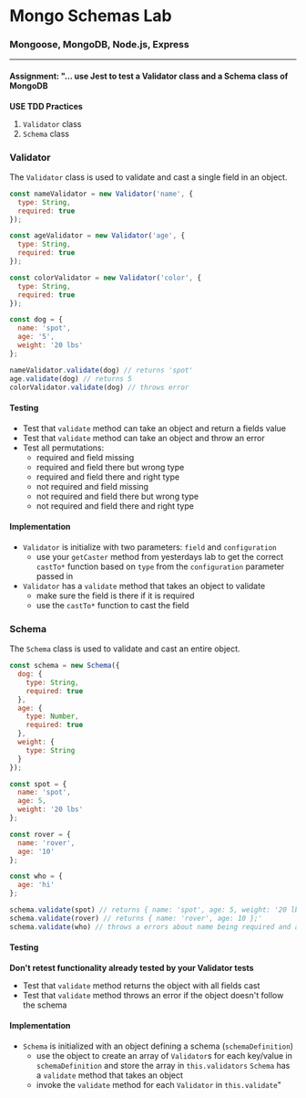 # Mongo Schemas Lab

### Mongoose, MongoDB, Node.js, Express 

___

#### Assignment: "... use Jest to test a Validator class and a Schema class of MongoDB

**USE TDD Practices**

1. `Validator` class
2. `Schema` class

### Validator

The `Validator` class is used to validate and cast a single field in an object.

```js
const nameValidator = new Validator('name', {
  type: String,
  required: true
});

const ageValidator = new Validator('age', {
  type: String,
  required: true
});

const colorValidator = new Validator('color', {
  type: String,
  required: true
});

const dog = {
  name: 'spot',
  age: '5',
  weight: '20 lbs'
};

nameValidator.validate(dog) // returns 'spot'
age.validate(dog) // returns 5
colorValidator.validate(dog) // throws error
```

#### Testing

* Test that `validate` method can take an object and return a fields value
* Test that `validate` method can take an object and throw an error
* Test all permutations:
  * required and field missing
  * required and field there but wrong type
  * required and field there and right type
  * not required and field missing
  * not required and field there but wrong type
  * not required and field there and right type

#### Implementation

* `Validator` is initialize with two parameters: `field` and `configuration`
  * use your `getCaster` method from yesterdays lab to get the correct `castTo*` function
    based on `type` from the `configuration` parameter passed in
* `Validator` has a `validate` method that takes an object to validate
  * make sure the field is there if it is required
  * use the `castTo*` function to cast the field

### Schema

The `Schema` class is used to validate and cast an entire object.

```js
const schema = new Schema({
  dog: {
    type: String,
    required: true
  }, 
  age: {
    type: Number,
    required: true
  },
  weight: {
    type: String
  }
});

const spot = {
  name: 'spot',
  age: 5,
  weight: '20 lbs'
};

const rover = {
  name: 'rover',
  age: '10'
};

const who = {
  age: 'hi'
};

schema.validate(spot) // returns { name: 'spot', age: 5, weight: '20 lbs' }
schema.validate(rover) // returns { name: 'rover', age: 10 };'
schema.validate(who) // throws a errors about name being required and age not being a number
```

#### Testing

**Don't retest functionality already tested by your Validator tests**

* Test that `validate` method returns the object with all fields cast
* Test that `validate` method throws an error if the object doesn't follow the schema

#### Implementation

* `Schema` is initialized with an object defining a schema (`schemaDefinition`)
  * use the object to create an array of `Validator`s for each key/value in `schemaDefinition`
    and store the array in `this.validators`
`Schema` has a `validate` method that takes an object
  * invoke the `validate` method for each `Validator` in `this.validate`"
